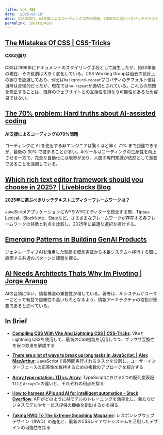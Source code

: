 ```yaml
---
title: Vol.488
date: '2025-03-19'
desc: CSSの誤り、AI支援によるコーディングの70%問題、2025年に選ぶべきリッチテキストエディターフレームワークは？ほか計10リンク
permalink: /posts/488/
---
```



## [The Mistakes Of CSS | CSS-Tricks](https://css-tricks.com/the-mistakes-of-css/)
#### CSSの誤り

CSSは1996年にドキュメントのスタイリング手段として誕生したが、約30年後の現在、その役割は大きく変化している。CSS Working Groupは過去の設計上の誤りを認識しており、例えば`background-repeat`プロパティのデフォルト値は当時は合理的だったが、現在では`no-repeat`が適切とされている。これらの問題を修正することは、既存のウェブサイトとの互換性を損なう可能性があるため容易ではない。


## [The 70% problem: Hard truths about AI-assisted coding](https://addyo.substack.com/p/the-70-problem-hard-truths-about)
#### AI支援によるコーディングの70%問題

コーディングに AI を使用する非エンジニアは驚くほど早く 71% まで到達できるが、最後の 30% で詰まることが多い。AIツールはコーディングの生産性を向上させる一方で、完全な自動化には限界があり、人間の専門知識が依然として重要であることを強調している。


## [Which rich text editor framework should you choose in 2025? | Liveblocks Blog](https://liveblocks.io/blog/which-rich-text-editor-framework-should-you-choose-in-2025)
#### 2025年に選ぶべきリッチテキストエディターフレームワークは？

JavaScriptアプリケーションにWYSIWYGエディターを統合する際、Tiptap、Lexical、BlockNote、Slateなど、さまざまなフレームワークが存在する各フレームワークの特徴と利点を比較し、2025年に最適な選択を検討する。



## [Emerging Patterns in Building GenAI Products](https://martinfowler.com/articles/gen-ai-patterns/)

ジェネレーティブAIを活用した製品を概念実証から本番システムへ移行する際に直面する共通のパターンと課題を探る。



## [AI Needs Architects  Thats Why Im Pivoting | Jorge Arango](https://jarango.com/2025/02/18/ai-needs-architects-thats-why-im-pivoting/)

AIの台頭に伴い、情報構造の重要性が増している。著者は、AIシステムがユーザーにとって有益で信頼性の高いものとなるよう、情報アーキテクチャの役割が重要であると述べている。


## In Brief

- **[Compiling CSS With Vite And Lightning CSS | CSS-Tricks](https://css-tricks.com/compiling-css-with-vite-and-lightning-css/)**: ViteとLightning CSSを使用して、最新のCSS機能を活用しつつ、ブラウザ互換性を保つ方法を解説する

- **[There are a lot of ways to break up long tasks in JavaScript. | Alex MacArthur](https://macarthur.me/posts/long-tasks/)**: JavaScriptで長時間実行されるタスクを分割し、ユーザーインターフェースの応答性を維持するための複数のアプローチを紹介する

- **[Array type notation: T[] vs. Array](https://2ality.com/2025/02/array-type-notation.html)**: TypeScriptにおける2つの配列型表記`T[]`と`Array<T>`の違いと、それぞれの利点を探る

- **[How to harness APIs and AI for intelligent automation - Stack Overflow](https://stackoverflow.blog/2025/02/13/how-to-harness-apis-and-ai-for-intelligent-automation/)**: APIがどのようにAIモデルのトレーニングを効率化し、新たなビジネスモデルやサービス提供の機会を創出するかを探る

- **[Taking RWD To The Extreme  Smashing Magazine](https://www.smashingmagazine.com/2025/02/taking-rwd-to-the-extreme/)**: レスポンシブウェブデザイン（RWD）の進化と、最新のCSSレイアウトシステムを活用したデザインの可能性を探る
